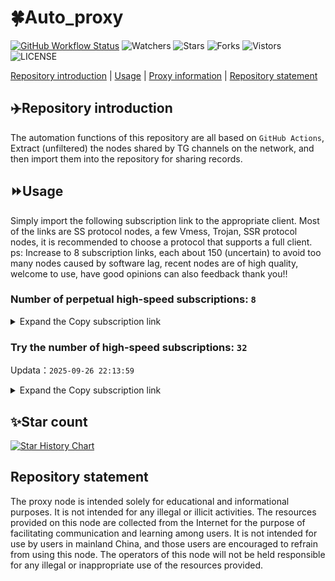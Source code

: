 # 🍀Auto_proxy
[![GitHub Workflow Status](https://img.shields.io/github/actions/workflow/status/PangTouY00/Auto_proxy/main.yml?branch=main)](https://github.com/PangTouY00/Auto_proxy/actions/workflows/main.yml?branch=main) 
![Watchers](https://img.shields.io/github/watchers/w1770946466/Auto_proxy) ![Stars](https://img.shields.io/github/stars/PangTouY00/Auto_proxy) ![Forks](https://img.shields.io/github/forks/w1770946466/Auto_proxy) ![Vistors](https://visitor-badge.laobi.icu/badge?page_id=PangTouY00.Auto_proxy) ![LICENSE](https://img.shields.io/badge/license-CC%20BY--SA%204.0-green.svg)

[Repository introduction](https://github.com/PangTouY00/Auto_proxy#Repositoryintroduction) | [Usage](https://github.com/PangTouY00/Auto_proxy#Usage) | [Proxy information](https://github.com/PangTouY00/Auto_proxy#Proxyinformation) | [Repository statement](https://github.com/PangTouY00/Auto_proxy#Repositorystatement)

## ✈️Repository introduction
The automation functions of this repository are all based on `GitHub Actions`,
Extract (unfiltered) the nodes shared by TG channels on the network, and then import them into the repository for sharing records.

## ⏩Usage
Simply import the following subscription link to the appropriate client. Most of the links are SS protocol nodes, a few Vmess, Trojan, SSR protocol nodes, it is recommended to choose a protocol that supports a full client.
ps: Increase to 8 subscription links, each about 150 (uncertain) to avoid too many nodes caused by software lag, recent nodes are of high quality, welcome to use, have good opinions can also feedback thank you!!

### Number of perpetual high-speed subscriptions: `8`

<details>
  <summary>Expand the Copy subscription link</summary>

  
- [Multiprotocol Base64 encoding](https://raw.githubusercontent.com/PangTouY00/Auto_proxy/main/Long_term_subscription1)
`https://raw.githubusercontent.com/PangTouY00/Auto_proxy/main/Long_term_subscription_num`
`Total number of merge nodes: 239`

- [Multiprotocol Base64 encoding](https://raw.githubusercontent.com/PangTouY00/Auto_proxy/main/Long_term_subscription1)
`https://raw.githubusercontent.com/PangTouY00/Auto_proxy/main/Long_term_subscription1`
`Total number of merge nodes: 30`

- [Multiprotocol Base64 encoding](https://raw.githubusercontent.com/PangTouY00/Auto_proxy/main/Long_term_subscription2)
`https://raw.githubusercontent.com/PangTouY00/Auto_proxy/main/Long_term_subscription2`
`Total number of merge nodes: 30`

- [Multiprotocol Base64 encoding](https://raw.githubusercontent.com/PangTouY00/Auto_proxy/main/Long_term_subscription3)
`https://raw.githubusercontent.com/PangTouY00/Auto_proxy/main/Long_term_subscription3`
`Total number of merge nodes: 30`

- [Multiprotocol Base64 encoding](https://raw.githubusercontent.com/PangTouY00/Auto_proxy/main/Long_term_subscription4)
`https://raw.githubusercontent.com/PangTouY00/Auto_proxy/main/Long_term_subscription4`
`Total number of merge nodes: 30`

- [Multiprotocol Base64 encoding](https://raw.githubusercontent.comPangTouY00/Auto_proxy/main/Long_term_subscription5)
`https://raw.githubusercontent.com/PangTouY00/Auto_proxy/main/Long_term_subscription5`
`Total number of merge nodes: 30`

- [Multiprotocol Base64 encoding](https://raw.githubusercontent.com/PangTouY00/Auto_proxy/main/Long_term_subscription6)
`https://raw.githubusercontent.com/PangTouY00/Auto_proxy/main/Long_term_subscription6`
`Total number of merge nodes: 30`

- [Multiprotocol Base64 encoding](https://raw.githubusercontent.com/PangTouY00/Auto_proxy/main/Long_term_subscription7)
`https://raw.githubusercontent.com/PangTouY00/Auto_proxy/main/Long_term_subscription7`
`Total number of merge nodes: 30`

- [Multiprotocol Base64 encoding](https://raw.githubusercontent.com/PangTouY00/Auto_proxy/main/Long_term_subscription8)
`https://raw.githubusercontent.com/PangTouY00/Auto_proxy/main/Long_term_subscription8`
`Total number of merge nodes: 29`

- [Clash subscription](https://raw.githubusercontent.com/PangTouY00/Auto_proxy/main/Long_term_subscription2.yaml)
`https://raw.githubusercontent.com/PangTouY00/Auto_proxy/main/Long_term_subscription1.yaml`


- [Clash subscription](https://raw.githubusercontent.com/PangTouY00/Auto_proxy/main/Long_term_subscription2.yaml)
`https://raw.githubusercontent.com/PangTouY00/Auto_proxy/main/Long_term_subscription2.yaml`


- [Clash subscription](https://raw.githubusercontent.com/PangTouY00/Auto_proxy/main/Long_term_subscription3.yaml)
`https://raw.githubusercontent.com/PangTouY00/Auto_proxy/main/Long_term_subscription3.yaml`
  
</details>

### Try the number of high-speed subscriptions: `32`
Updata：`2025-09-26 22:13:59`


<details>
  <summary>Expand the Copy subscription link</summary>  







































































































































































































































































































































































































































































































































































































































































































































































































































































































































































































































































































































































































































































































































































































































































































































































































































































































































































































































































































































































































































































































































































































































































































































































































































































































































































































































































































































































































































































































































































































































































































































































































































































































































































































































































































































































































































































































































































































































































































































































































































































































































































































































































































































































































































































































































































































































































































































































































































































































































































































































































































































































































































































































































































































































































































































































































































































































































































































































































































































































































































































































































































































































































































































































































































































































































































































































































































































































































































































































































































































































































































































































































































































































































































































































































































































































































































































































































































































































































































































































































































































































































































































































































































































































































































































































































































































































































































































































































































































































































































































































































































































































































































































































































































































































































































































































































































































































































































































































































































































































































































































































































































































































































































































































































































































































































































































































































































































































































































































































































































































































































































































































































































































































































































































































































































































































































































































































































































































































































































































































































































































































































































































































































































































































































































































































































































































































































































































































































































































































































































































































































































































































































































































































































































































































































































































































































































































































































































































































































































































































































































































































































































































































































































































































































































































































































































































































































































































































































































































































































































































































































































































































































































































































































































































































































































































































































































































































































































































































































































































































































































































































































































































































































































































































































































































































































































































































































































































































































































































































































































































































































































































































































































































































































































































































































































































































































































































































































































































































































































































































































































































































































































































































































































































































































































































































































































































































































































































































































































































































































































































































































































































































































































































































































































































































































































































































































































































































































































































































































































































































































































































































































































































































































































































































































































































































































































































































































































































































































































































































































































































































































































































































































































































































































































































































































































































































































































































































































































































































































































































































































































































































































































































































































































































































































































































































































































































































































































































































































































































































































































































































































































































































































































































































































































































































































































































































































































































































































































































































































































































































































































































































































































































































































































































































































































































































































































>Trial subscription：
`https://cloud.mxlk.net/api/v1/client/subscribe?token=23a306150dd6946883aa59932c075e7a`




>Trial subscription：
`https://fs.v2rayse.com/share/20250926/k32vxhoo5u.txt`




>Trial subscription：
`https://yywhale.com/api/v1/client/subscribe?token=aee83be1c45a861e91def977d8c21976`




>Trial subscription：
`https://www.huojian2.xyz/api/v1/client/subscribe?token=d33cb7c454018e2cd7b47ac7134634ee`




>Trial subscription：
`https://v2s.ip-ddns.com/api/v1/client/subscribe?token=538c434c79e95877bb41a596b31e7a5b`




>Trial subscription：
`https://go.yueyun.de/api/v1/client/subscribe?token=6cca941857531834d558c099cae6ff08`




>Trial subscription：
`https://mugagw.leidwxzcw.xyz/api/v1/client/subscribe?token=12fbe2ed0881fd13adb9a1935146e9cf`




>Trial subscription：
`https://www.camael.top/api/v1/client/subscribe?token=ce4a9cc3bdec5ad397b85adf7b51f93a`




>Trial subscription：
`https://sufujia.top/api/v1/client/subscribe?token=4e9531de030a5241107888af35e7998b`




>Trial subscription：
`https://nekocloud.qzz.io/api/v1/client/subscribe?token=89b75bbba2174447c302084bc36b147d`




>Trial subscription：
`https://gw-8gdesscrja.1010520.click/api/v1/client/subscribe?token=bc5aec6c0aa5d12ed3a54718f15eec6c`




>Trial subscription：
`https://ldldo.top/api/v1/client/subscribe?token=d961bbcc7a4d104a9946107619dee37f`




>Trial subscription：
`https://linlujs.cloud/api/v1/client/subscribe?token=2a4a886aa386cfbe4ba76dabc0b658e3`




>Trial subscription：
`https://cn.newbee.cyou/api/v1/client/subscribe?token=a294589622503dcac744c1f16f5d428d`




>Trial subscription：
`https://xiaohuolongjc.top/api/v1/client/subscribe?token=c19a72a1cd2973a85ac85d2b01a926a4`




>Trial subscription：
`https://cfvpn.com/api/v1/client/subscribe?token=c126e751ce1bb529854eb16bf2600e5e`




>Trial subscription：
`https://sy-4dskhb.fj520.click/api/v1/client/subscribe?token=59c52ea07453c23982c487c856f36898`




>Trial subscription：
`https://asdaw.leidwxzcw.xyz/api/v1/client/subscribe?token=771815b49a0dc325ac3bfe54b6122353`




>Trial subscription：
`https://gw-wzpalhftjc.1010520.click/api/v1/client/subscribe?token=f624c5378b324eaf6b1031f001322f35`




>Trial subscription：
`https://dashuai.us/api/v1/client/subscribe?token=052eec8d13d10b676bd44b8de45d29a4`




>Trial subscription：
`https://qingyun.zybs.eu.org/api/v1/client/subscribe?token=dd0201bd917c5b2feb51adb6f7316139`




>Trial subscription：
`https://newbee.cyou/api/v1/client/subscribe?token=d7766641ec2153260f1bdb0dda98adbe`




>Trial subscription：
`https://ldld.whtjdasha.com/api/v1/client/subscribe?token=488108c976380f409faa55910cb2a8a4`




>Trial subscription：
`https://nekocloud.xx.kg/api/v1/client/subscribe?token=df040513f0b652e8dd1a77e42acd8bc2`




>Trial subscription：
`https://ylccloud.top/api/v1/client/subscribe?token=eea8ee0732c0f62709f50a14a82faeed`




>Trial subscription：
`https://www.eeevpn.com/api/v1/client/subscribe?token=707d4151e4adbaf9f6de9327a567b9f9`




>Trial subscription：
`https://guanwang.1010520.click/api/v1/client/subscribe?token=67e771d7545846bd69a50afb45f06efa`




>Trial subscription：
`https://wdawd.ldldfwq.top/api/v1/client/subscribe?token=a6ac02aa45c6b42196bdf49e8e9a3705`




>Trial subscription：
`https://kingfisher.top/api/v1/client/subscribe?token=211ee08f03de4b571953b378a110050a`




>Trial subscription：
`https://gw-zubknq2tly.1010520.click/api/v1/client/subscribe?token=6d67031bb19fc1f2143baee661f94102`




>Trial subscription：
`https://multiserver.multiserveradelshoop.com/api/v1/client/subscribe?token=3c73ae53a01eb031bfdd6e96aa006e5a`




>Trial subscription：
`https://gw-tokwyrfy9u.1010520.click/api/v1/client/subscribe?token=3aa90e90c0e6ffcc52c67403b7cfd76d`



</details>

## ✨Star count
[![Star History Chart](https://api.star-history.com/svg?repos=PangTouY00/Auto_proxy&type=Date)](https://star-history.com/#w1770946466/Auto_proxy&Date)



## Repository statement
The proxy node is intended solely for educational and informational purposes. It is not intended for any illegal or illicit activities. The resources provided on this node are collected from the Internet for the purpose of facilitating communication and learning among users. It is not intended for use by users in mainland China, and those users are encouraged to refrain from using this node. The operators of this node will not be held responsible for any illegal or inappropriate use of the resources provided.
